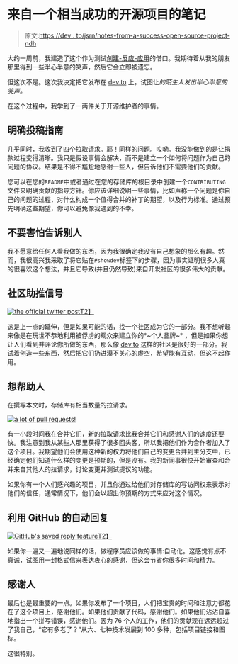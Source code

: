 # 来自一个相当成功的开源项目的笔记

> 原文:[https://dev . to/jsrn/notes-from-a-success-open-source-project-ndh](https://dev.to/jsrn/notes-from-a-modestly-successful-open-source-project-ndh)

大约一周前，我建造了这个作为测试[创建-反应-应用](https://github.com/facebook/create-react-app)的借口。我期待着从我的朋友那里得到一些半心半意的笑声，然后它会立即被遗忘。

但这次不是。这次我决定把它发布在 [dev.to](https://dev.to) 上，试图让*的陌生人发出半心半意的笑声。*

在这个过程中，我学到了一两件关于开源维护者的事情。

## 明确投稿指南

几乎同时，我收到了四个拉取请求。耶！同样的问题。哎呦。我没能做到的是让捐款过程变得清晰。我只是假设事情会解决，而不是建立一个如何将问题作为自己的问题的协议。结果是不得不尴尬地感谢一些人，但告诉他们不需要他们的贡献。

您可以在您的`README`中或者通过在您的存储库的根目录中创建一个`CONTRIBUTING`文件来明确贡献的指导方针。你应该详细说明一些事情，比如声称一个问题是你自己的问题的过程，对什么构成一个值得合并的补丁的期望，以及行为标准。通过预先明确这些期望，你可以避免像我遇到的不幸。

## 不要害怕告诉别人

我不愿意给任何人看我做的东西，因为我很确定我没有自己想象的那么有趣。然而，我很高兴我采取了将它贴在`#showdev`标签下的步骤，因为事实证明很多人真的很喜欢这个想法，并且它导致(并且仍然导致)来自开发社区的很多伟大的贡献。

## 社区助推信号

[![the official twitter post](../Images/7d32cd5d070b1fdd54c1dd10aa53cfe7.png)T2】](https://res.cloudinary.com/practicaldev/image/fetch/s--qpOajaqc--/c_limit%2Cf_auto%2Cfl_progressive%2Cq_auto%2Cw_880/https://jsrn.net/assets/images/successful-project/twitter-post.PNG)

这是上一点的延伸，但是如果可能的话，找一个社区成为它的一部分。我不想听起来像是在玩世不恭地利用被俘虏的观众来建立你的*~个人品牌~* ，但是如果你想让人们看到并评论你所做的东西，那么像 [dev.to](https://dev.to) 这样的社区是很好的一部分。我试着创造一些东西，然后把它们扔进漠不关心的虚空，希望能有互动，但这不起作用。

## 想帮助人

在撰写本文时，存储库有相当数量的拉请求。

[![a lot of pull requests!](../Images/4c9d51852d4789670f3e6e6902a6a461.png)](https://res.cloudinary.com/practicaldev/image/fetch/s--XwuzWAt---/c_limit%2Cf_auto%2Cfl_progressive%2Cq_auto%2Cw_880/https://jsrn.net/assets/images/successful-project/pull-requests.PNG)

有一小段时间我在合并它们，新的拉取请求比我合并它们和感谢人们的速度还要快。我注意到我从某些人那里获得了很多回头客，所以我把他们作为合作者加入了这个项目。我期望他们会使用这种新的权力将他们自己的变更合并到主分支中，已经确定他们知道什么样的变更是预期的，但是没有。我的新同事很快开始审查和合并来自其他人的拉请求，讨论变更并测试提议的功能。

如果你有一个人们感兴趣的项目，并且你通过给他们对存储库的写访问权来表示对他们的信任，通常情况下，他们会以超出你预期的方式来应对这个情况。

## 利用 GitHub 的自动回复

[![GitHub's saved reply feature](../Images/aeb95be02ab8472bc6a2d41cd2c3c392.png)T2】](https://res.cloudinary.com/practicaldev/image/fetch/s--rqXZFjZo--/c_limit%2Cf_auto%2Cfl_progressive%2Cq_auto%2Cw_880/https://jsrn.net/assets/images/successful-project/git-replies.png)

如果你一遍又一遍地说同样的话，做程序员应该做的事情:自动化。这感觉有点不真诚，试图用一封格式信来表达衷心的感谢，但这会节省你很多时间和精力。

## 感谢人

最后也是最重要的一点。如果你发布了一个项目，人们把宝贵的时间和注意力都花在了这个项目上，感谢他们。如果他们贡献了代码，感谢他们。如果他们沾沾自喜地指出一个拼写错误，感谢他们。因为 76 个人的工作，他们的贡献现在远远超过了我自己，“它有多老了？”从六、七种技术发展到 100 多种，包括项目链接和图标。

这很特别。